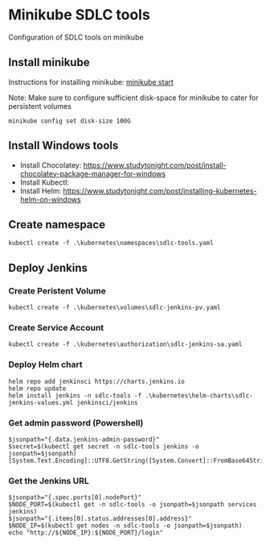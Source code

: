 # Minikube SDLC tools
Configuration of SDLC tools on minikube

## Install minikube

Instructions for installing minikube: [minikube start](https://minikube.sigs.k8s.io/docs/start/)

Note: Make sure to configure sufficient disk-space for minikube to cater for persistent volumes
```
minikube config set disk-size 100G
```

## Install Windows tools
- Install Chocolatey: https://www.studytonight.com/post/install-chocolatey-package-manager-for-windows
- Install Kubectl: 
- Install Helm: https://www.studytonight.com/post/installing-kubernetes-helm-on-windows

## Create namespace
```
kubectl create -f .\kubernetes\namespaces\sdlc-tools.yaml
```

## Deploy Jenkins
### Create Peristent Volume
```
kubectl create -f .\kubernetes\volumes\sdlc-jenkins-pv.yaml
```

### Create Service Account
```
kubectl create -f .\kubernetes\authorization\sdlc-jenkins-sa.yaml
```

### Deploy Helm chart
```
helm repo add jenkinsci https://charts.jenkins.io
helm repo update 
helm install jenkins -n sdlc-tools -f .\kubernetes\helm-charts\sdlc-jenkins-values.yml jenkinsci/jenkins
```

### Get admin password (Powershell)
```
$jsonpath="{.data.jenkins-admin-password}"
$secret=$(kubectl get secret -n sdlc-tools jenkins -o jsonpath=$jsonpath)
[System.Text.Encoding]::UTF8.GetString([System.Convert]::FromBase64String($secret))
```

### Get the Jenkins URL
```
$jsonpath="{.spec.ports[0].nodePort}"
$NODE_PORT=$(kubectl get -n sdlc-tools -o jsonpath=$jsonpath services jenkins)
$jsonpath="{.items[0].status.addresses[0].address}"
$NODE_IP=$(kubectl get nodes -n sdlc-tools -o jsonpath=$jsonpath)
echo "http://${NODE_IP}:${NODE_PORT}/login"
```

